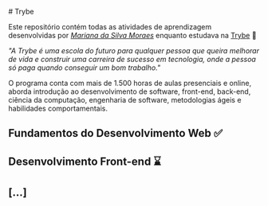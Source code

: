 ﻿﻿﻿﻿# Trybe

Este repositório contém todas as atividades de aprendizagem desenvolvidas por _[Mariana da Silva Moraes](https://www.linkedin.com/in/mariana-moraes-87394920a/)_ enquanto estudava na [Trybe](https://www.betrybe.com/) :rocket:

_"A Trybe é uma escola do futuro para qualquer pessoa que queira melhorar de vida e construir uma carreira de sucesso em tecnologia, onde a pessoa só paga quando conseguir um bom trabalho."_

O programa conta com mais de 1.500 horas de aulas presenciais e online, aborda introdução ao desenvolvimento de software, front-end, back-end, ciência da computação, engenharia de software, metodologias ágeis e habilidades comportamentais.

## Fundamentos do Desenvolvimento Web :white_check_mark:

## Desenvolvimento Front-end :hourglass:



<h2> [...] </h2>
